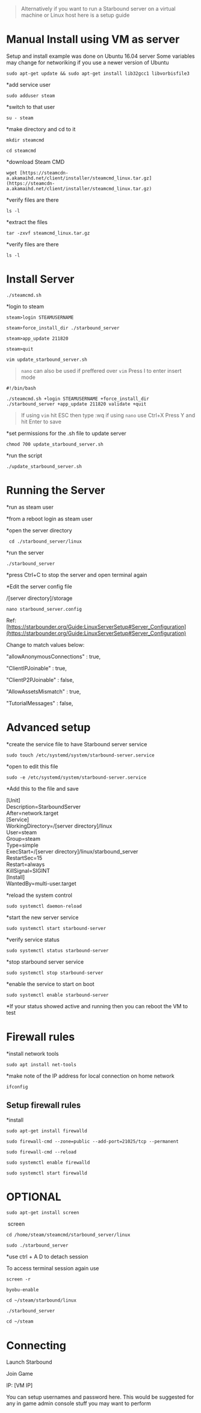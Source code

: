 > Alternatively if you want to run a Starbound server on a virtual machine or Linux host here is a setup guide
# Manual Install using VM as server

Setup and install example was done on Ubuntu 16.04 server
Some variables may change for networiking if you use a newer version of Ubuntu

```
sudo apt-get update && sudo apt-get install lib32gcc1 libvorbisfile3
```
*add service user
```
sudo adduser steam
```
*switch to that user
```
su - steam
```

*make directory and cd to it
```
mkdir steamcmd
```

```
cd steamcmd
```

*download Steam CMD
```
wget [https://steamcdn-a.akamaihd.net/client/installer/steamcmd_linux.tar.gz](https://steamcdn-a.akamaihd.net/client/installer/steamcmd_linux.tar.gz)
```
*verify files are there
```
ls -l
```

*extract the files
```
tar -zxvf steamcmd_linux.tar.gz
```

*verify files are there
```
ls -l
```

# Install Server

```
./steamcmd.sh
```

*login to steam
```
steam>login STEAMUSERNAME

steam>force_install_dir ./starbound_server

steam>app_update 211820

steam>quit
```
```
vim update_starbound_server.sh
```
> ```nano``` can also be used if preffered over ```vim```
Press I to enter insert mode
```
#!/bin/bash
```

```
./steamcmd.sh +login STEAMUSERNAME +force_install_dir ./starbound_server +app_update 211820 validate +quit
```

> If using ```vim``` hit ESC then type :wq
> if using ```nano``` use Ctrl+X Press Y and hit Enter to save

*set permissions for the .sh file to update server
```
chmod 700 update_starbound_server.sh
```
*run the script
```
./update_starbound_server.sh
```


# Running the Server

*run as steam user

*from a reboot login as steam user

*open the server directory
```
 cd ./starbound_server/linux
```

*run the server
```
./starbound_server
```

*press Ctrl+C to stop the server and open terminal again

*Edit the server config file

/[server directory]/storage
```
nano starbound_server.config
```

Ref: [https://starbounder.org/Guide:LinuxServerSetup#Server_Configuration](https://starbounder.org/Guide:LinuxServerSetup#Server_Configuration)

Change to match values below:

"allowAnonymousConnections" : true,

"ClientIPJoinable" : true,

"ClientP2PJoinable" : false,

"AllowAssetsMismatch" : true,

"TutorialMessages" : false,

# Advanced setup

*create the service file to have Starbound server service
```
sudo touch /etc/systemd/system/starbound-server.service
```

*open to edit this file
```
sudo -e /etc/systemd/system/starbound-server.service
```

*Add this to the file and save

[Unit]  
Description=StarboundServer  
After=network.target  
[Service]  
WorkingDirectory=/[server directory]/linux  
User=steam  
Group=steam  
Type=simple  
ExecStart=/[server directory]/linux/starbound_server  
RestartSec=15  
Restart=always  
KillSignal=SIGINT  
[Install]  
WantedBy=multi-user.target

*reload the system control
```
sudo systemctl daemon-reload
```

*start the new server service
```
sudo systemctl start starbound-server
```

*verify service status
```
sudo systemctl status starbound-server
```

*stop starbound server service
```
sudo systemctl stop starbound-server
```

*enable the service to start on boot
```
sudo systemctl enable starbound-server
```

*If your status showed active and running then you can reboot the VM to test

# Firewall rules

*install network tools
```
sudo apt install net-tools
```

*make note of the IP address for local connection on home network
```
ifconfig
```

## Setup firewall rules

*install 
```
sudo apt-get install firewalld
```

```
sudo firewall-cmd --zone=public --add-port=21025/tcp --permanent
```

```
sudo firewall-cmd --reload  
```

```
sudo systemctl enable firewalld
```

```
sudo systemctl start firewalld
```


# OPTIONAL
```
sudo apt-get install screen
```
 screen
```
cd /home/steam/steamcmd/starbound_server/linux
```

```
sudo ./starbound_server
```

*use ctrl + A D to detach session

To access terminal session again use
```
screen -r
```
```
byobu-enable
```

```
cd ~/steam/starbound/linux
```

```
./starbound_server
```

```
cd ~/steam
```


# Connecting

Launch Starbound

Join Game

IP: [VM IP]

You can setup usernames and password here. This would be suggested for any in game admin console stuff you may want to perform
